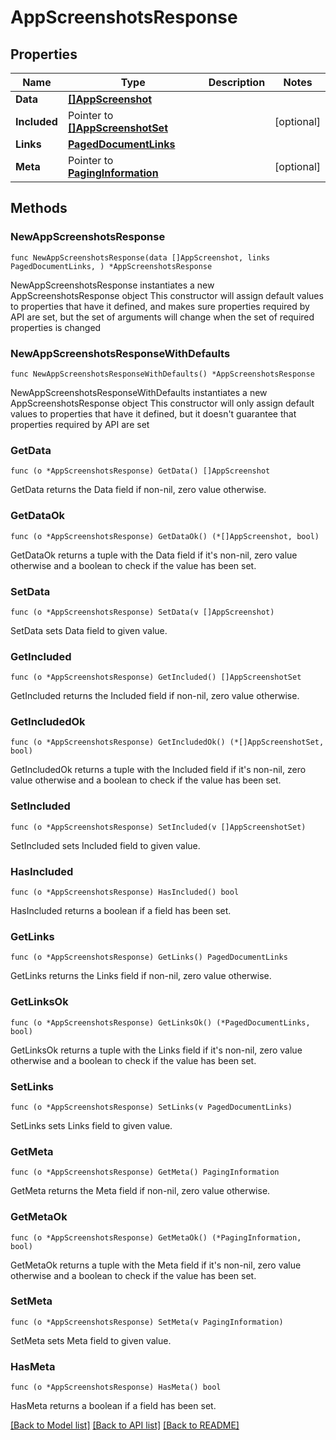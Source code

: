 # AppScreenshotsResponse

## Properties

Name | Type | Description | Notes
------------ | ------------- | ------------- | -------------
**Data** | [**[]AppScreenshot**](AppScreenshot.md) |  | 
**Included** | Pointer to [**[]AppScreenshotSet**](AppScreenshotSet.md) |  | [optional] 
**Links** | [**PagedDocumentLinks**](PagedDocumentLinks.md) |  | 
**Meta** | Pointer to [**PagingInformation**](PagingInformation.md) |  | [optional] 

## Methods

### NewAppScreenshotsResponse

`func NewAppScreenshotsResponse(data []AppScreenshot, links PagedDocumentLinks, ) *AppScreenshotsResponse`

NewAppScreenshotsResponse instantiates a new AppScreenshotsResponse object
This constructor will assign default values to properties that have it defined,
and makes sure properties required by API are set, but the set of arguments
will change when the set of required properties is changed

### NewAppScreenshotsResponseWithDefaults

`func NewAppScreenshotsResponseWithDefaults() *AppScreenshotsResponse`

NewAppScreenshotsResponseWithDefaults instantiates a new AppScreenshotsResponse object
This constructor will only assign default values to properties that have it defined,
but it doesn't guarantee that properties required by API are set

### GetData

`func (o *AppScreenshotsResponse) GetData() []AppScreenshot`

GetData returns the Data field if non-nil, zero value otherwise.

### GetDataOk

`func (o *AppScreenshotsResponse) GetDataOk() (*[]AppScreenshot, bool)`

GetDataOk returns a tuple with the Data field if it's non-nil, zero value otherwise
and a boolean to check if the value has been set.

### SetData

`func (o *AppScreenshotsResponse) SetData(v []AppScreenshot)`

SetData sets Data field to given value.


### GetIncluded

`func (o *AppScreenshotsResponse) GetIncluded() []AppScreenshotSet`

GetIncluded returns the Included field if non-nil, zero value otherwise.

### GetIncludedOk

`func (o *AppScreenshotsResponse) GetIncludedOk() (*[]AppScreenshotSet, bool)`

GetIncludedOk returns a tuple with the Included field if it's non-nil, zero value otherwise
and a boolean to check if the value has been set.

### SetIncluded

`func (o *AppScreenshotsResponse) SetIncluded(v []AppScreenshotSet)`

SetIncluded sets Included field to given value.

### HasIncluded

`func (o *AppScreenshotsResponse) HasIncluded() bool`

HasIncluded returns a boolean if a field has been set.

### GetLinks

`func (o *AppScreenshotsResponse) GetLinks() PagedDocumentLinks`

GetLinks returns the Links field if non-nil, zero value otherwise.

### GetLinksOk

`func (o *AppScreenshotsResponse) GetLinksOk() (*PagedDocumentLinks, bool)`

GetLinksOk returns a tuple with the Links field if it's non-nil, zero value otherwise
and a boolean to check if the value has been set.

### SetLinks

`func (o *AppScreenshotsResponse) SetLinks(v PagedDocumentLinks)`

SetLinks sets Links field to given value.


### GetMeta

`func (o *AppScreenshotsResponse) GetMeta() PagingInformation`

GetMeta returns the Meta field if non-nil, zero value otherwise.

### GetMetaOk

`func (o *AppScreenshotsResponse) GetMetaOk() (*PagingInformation, bool)`

GetMetaOk returns a tuple with the Meta field if it's non-nil, zero value otherwise
and a boolean to check if the value has been set.

### SetMeta

`func (o *AppScreenshotsResponse) SetMeta(v PagingInformation)`

SetMeta sets Meta field to given value.

### HasMeta

`func (o *AppScreenshotsResponse) HasMeta() bool`

HasMeta returns a boolean if a field has been set.


[[Back to Model list]](../README.md#documentation-for-models) [[Back to API list]](../README.md#documentation-for-api-endpoints) [[Back to README]](../README.md)


